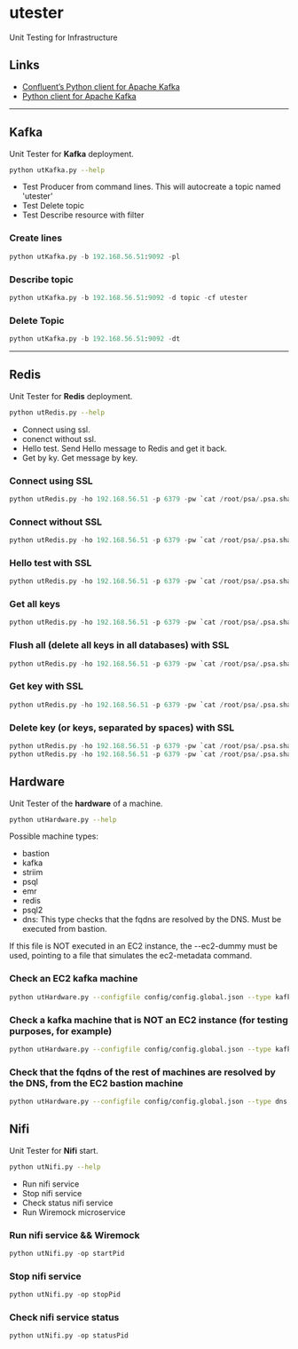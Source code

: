 # utester
Unit Testing for Infrastructure


## Links

 - [Confluent’s Python client for Apache Kafka](https://docs.confluent.io/current/clients/confluent-kafka-python/)
 - [Python client for Apache Kafka](https://kafka-python.readthedocs.io/en/master/apidoc/kafka.html)  

---

## Kafka

Unit Tester for __Kafka__ deployment.

```bash
python utKafka.py --help
```
 - Test Producer from command lines. This will autocreate a topic named 'utester'
 - Test Delete topic
 - Test Describe resource with filter

### Create lines

```python
python utKafka.py -b 192.168.56.51:9092 -pl
```

### Describe topic

```python
python utKafka.py -b 192.168.56.51:9092 -d topic -cf utester
```

### Delete Topic

```python
python utKafka.py -b 192.168.56.51:9092 -dt
```

---

## Redis

Unit Tester for __Redis__ deployment.

```bash
python utRedis.py --help
```

 - Connect using ssl.
 - conenct without ssl.
 - Hello test. Send Hello message to Redis and get it back.
 - Get by ky. Get message by key.

### Connect using SSL

```python
python utRedis.py -ho 192.168.56.51 -p 6379 -pw `cat /root/psa/.psa.shadow` -ssl
```

### Connect without SSL

```python
python utRedis.py -ho 192.168.56.51 -p 6379 -pw `cat /root/psa/.psa.shadow`
```

### Hello test with SSL

```python
python utRedis.py -ho 192.168.56.51 -p 6379 -pw `cat /root/psa/.psa.shadow` -ssl -ht
```

### Get all keys

```python
python utRedis.py -ho 192.168.56.51 -p 6379 -pw `cat /root/psa/.psa.shadow` -ssl -ak
```

### Flush all (delete all keys in all databases) with SSL
    
```python
python utRedis.py -ho 192.168.56.51 -p 6379 -pw `cat /root/psa/.psa.shadow` -ssl -fa
```
### Get key with SSL

```python
python utRedis.py -ho 192.168.56.51 -p 6379 -pw `cat /root/psa/.psa.shadow` -ssl -gk msg:hello
```

### Delete key (or keys, separated by spaces) with SSL
```python
python utRedis.py -ho 192.168.56.51 -p 6379 -pw `cat /root/psa/.psa.shadow` -ssl -dk key1
python utRedis.py -ho 192.168.56.51 -p 6379 -pw `cat /root/psa/.psa.shadow` -ssl -dk key1 key2 key3
```

## Hardware

Unit Tester of the __hardware__ of a machine.

```bash
python utHardware.py --help
```
Possible machine types:
 - bastion
 - kafka
 - striim
 - psql
 - emr
 - redis
 - psql2
 - dns: This type checks that the fqdns are resolved by the DNS. Must be executed from bastion.

If this file is NOT executed in an EC2 instance, the --ec2-dummy must be used, pointing to a file that simulates the ec2-metadata command.

### Check an EC2 kafka machine

```bash
python utHardware.py --configfile config/config.global.json --type kafka
```

### Check a kafka machine that is NOT an EC2 instance (for testing purposes, for example)
```bash
python utHardware.py --configfile config/config.global.json --type kafka --dummy config/ec2-metadata-dummy.global.txt
```

### Check that the fqdns of the rest of machines are resolved by the DNS, from the EC2 bastion machine
```bash
python utHardware.py --configfile config/config.global.json --type dns
```

## Nifi

Unit Tester for __Nifi__ start.

```bash
python utNifi.py --help
```

 - Run nifi service
 - Stop nifi service
 - Check status nifi service
 - Run Wiremock microservice

### Run nifi service && Wiremock

```python
python utNifi.py -op startPid
```

### Stop nifi service

```python
python utNifi.py -op stopPid
```

### Check nifi service status

```python
python utNifi.py -op statusPid
```